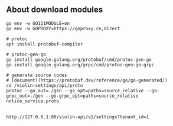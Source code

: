 ## About download modules

    go env -w GO111MODULE=on
    go env -w GOPROXY=https://goproxy.cn,direct

    # protoc 
    apt install protobuf-compiler

    # protoc-gen-go
    go install google.golang.org/protobuf/cmd/protoc-gen-go
    go install google.golang.org/grpc/cmd/protoc-gen-go-grpc

    # generate source codes
    # [document](https://protobuf.dev/reference/go/go-generated/)
    cd /violin-settings/api/proto
    protoc --go_out=./gen --go_opt=paths=source_relative --go-grpc_out=./gen --go-grpc_opt=paths=source_relative notice_service.proto

## 

    http://127.0.0.1:80/violin-api/v1/settings?tenant_id=1